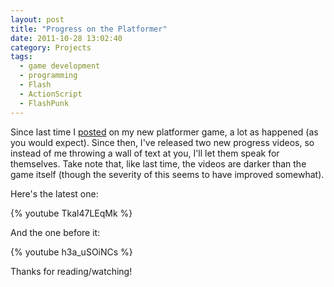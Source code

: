 ```yaml
---
layout: post
title: "Progress on the Platformer"
date: 2011-10-28 13:02:40
category: Projects
tags:
  - game development
  - programming
  - Flash
  - ActionScript
  - FlashPunk
---
```


Since last time I [posted](/2011/10/06/a-new-game-and-future-plans/) on my new platformer game, a lot as happened (as you would expect). Since then, I've released two new progress videos, so instead of me throwing a wall of text at you, I'll let them speak for themselves. Take note that, like last time, the videos are darker than the game itself (though the severity of this seems to have improved somewhat).

Here's the latest one:

{% youtube Tkal47LEqMk %}

And the one before it:

{% youtube h3a_uSOiNCs %}

Thanks for reading/watching!
